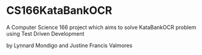 # CS166KataBankOCR

A Computer Science 166 project which aims to solve KataBankOCR problem using Test Driven Development

by Lynnard Mondigo and Justine Francis Valmores
